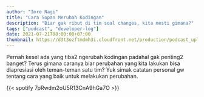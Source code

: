 ```yaml
---
author: "Imre Nagi"
title: "Cara Sopan Merubah Kodingan"
description: "Biar gak ribut di tim soal changes, kita mesti gimana?"
tags: ["podcast", "developer-log"]
date: 2021-07-21T08:00:00+07:00
thumbnail: https://d3t3ozftmdmh3i.cloudfront.net/production/podcast_uploaded_episode400/16745326/16745326-1626880478044-e37d2466170a1.jpg
---
```


Pernah kesel ada yang tiba2 ngerubah kodingan padahal gak penting2 banget? Terus gimana caranya biar perubahan yang kita lakukan bisa diapresiasi oleh teman-teman satu tim? Yuk simak catatan personal gw tentang cara yang baik untuk melakukan perubahan.

{{< spotify 7pRwdm2oU5R13CnA9hGa7O >}}
